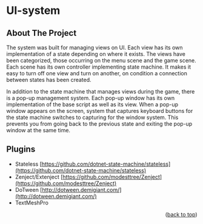 # UI-system

<!-- ABOUT THE PROJECT -->
## About The Project

  The system was built for managing views on UI. Each view has its own implementation of a state depending on where it exists. The views have been categorized, those occurring on the menu scene and the game scene. Each scene has its own controller implementing state machine. It makes it easy to turn off one view and turn on another, on condition a connection between states has been created. 

  In addition to the state machine that manages views during the game, there is a pop-up management system. Each pop-up window has its own implementation of the base script as well as its view. When a pop-up window appears on the screen, system that captures keyboard buttons for the state machine switches to capturing for the window system. This prevents you from going back to the previous state and exiting the pop-up window at the same time.
   
<!-- PLUGINS -->
## Plugins
* Stateless [https://github.com/dotnet-state-machine/stateless](https://github.com/dotnet-state-machine/stateless)
* Zenject/Extenject [https://github.com/modesttree/Zenject](https://github.com/modesttree/Zenject)
* DoTween [http://dotween.demigiant.com/](http://dotween.demigiant.com/)
* TextMeshPro
<p align="right">(<a href="#readme-top">back to top</a>)</p>
